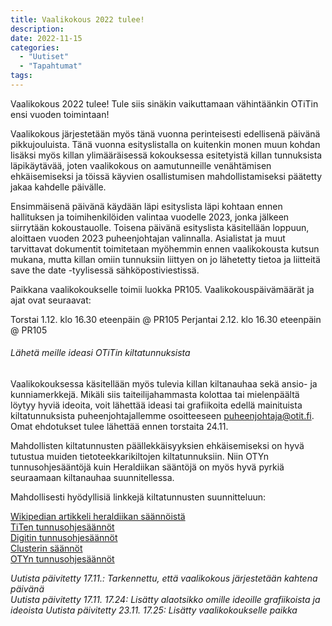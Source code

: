 ```yaml
---
title: Vaalikokous 2022 tulee!
description:
date: 2022-11-15
categories:
  - "Uutiset"
  - "Tapahtumat"
tags:
---
```


Vaalikokous 2022 tulee! Tule siis sinäkin vaikuttamaan vähintäänkin OTiTin ensi vuoden toimintaan!

<!--more-->

Vaalikokous järjestetään myös tänä vuonna perinteisesti edellisenä päivänä pikkujouluista. Tänä vuonna esityslistalla on kuitenkin monen muun kohdan lisäksi myös killan ylimääräisessä kokouksessa esitetyistä killan tunnuksista läpikäytävää, joten vaalikokous on aamutunneille venähtämisen ehkäisemiseksi ja töissä käyvien osallistumisen mahdollistamiseksi päätetty jakaa kahdelle päivälle.

Ensimmäisenä päivänä käydään läpi esityslista läpi kohtaan ennen hallituksen ja toimihenkilöiden valintaa vuodelle 2023, jonka jälkeen siirrytään kokoustauolle. Toisena päivänä esityslista käsitellään loppuun, aloittaen vuoden 2023 puheenjohtajan valinnalla. Asialistat ja muut tarvittavat dokumentit toimitetaan myöhemmin ennen vaalikokousta kutsun mukana, mutta killan omiin tunnuksiin liittyen on jo lähetetty tietoa ja liitteitä save the date -tyylisessä sähköpostiviestissä.

Paikkana vaalikokoukselle toimii luokka PR105. Vaalikokouspäivämäärät ja ajat ovat seuraavat:

Torstai 1.12. klo 16.30 eteenpäin @ PR105 
Perjantai 2.12. klo 16.30 eteenpäin @ PR105

###### Lähetä meille ideasi OTiTin kiltatunnuksista

Vaalikokouksessa käsitellään myös tulevia killan kiltanauhaa sekä ansio- ja kunniamerkkejä. Mikäli siis taiteilijahammasta kolottaa tai mielenpäältä löytyy hyviä ideoita, voit lähettää ideasi tai grafiikoita edellä mainituista kiltatunnuksista puheenjohtajallemme osoitteeseen puheenjohtaja@otit.fi. Omat ehdotukset tulee lähettää ennen torstaita 24.11.

Mahdollisten kiltatunnusten päällekkäisyyksien ehkäisemiseksi on hyvä tutustua muiden tietoteekkarikiltojen kiltatunnuksiin. Niin OTYn tunnusohjesääntöjä kuin Heraldiikan sääntöjä on myös hyvä pyrkiä seuraamaan kiltanauhaa suunnitellessa.

Mahdollisesti hyödyllisiä linkkejä kiltatunnusten suunnitteluun:

[Wikipedian artikkeli heraldiikan säännöistä](https://fi.wikipedia.org/wiki/Heraldiikka)  
[TiTen tunnusohjesäännöt](https://tite.cs.tut.fi/wiki/merkkiohjesaeaentoe)  
[Digitin tunnusohjesäännöt](https://assets.ctfassets.net/l2p0cbhh34my/4MpmuOVPwZEu4PxUyadWym/ba62cc532ea47fae099b8bcb7cfc6dcd/Digit_ry_Tunnusohjes____nt___2022.pdf)  
[Clusterin säännöt](https://cluster.fi/rules)  
[OTYn tunnusohjesäännöt](https://www.oty.fi/wordpress/wp-content/uploads/2021/01/oty_tunnusohjesaanto.pdf)

*Uutista päivitetty 17.11.: Tarkennettu, että vaalikokous järjestetään kahtena päivänä*  
*Uutista päivitetty 17.11. 17.24: Lisätty alaotsikko omille ideoille grafiikoista ja ideoista*
*Uutista päivitetty 23.11. 17.25: Lisätty vaalikokoukselle paikka*
